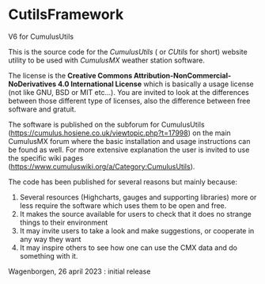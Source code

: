 # CutilsFramework
V6 for CumulusUtils

This is the source code for the <i>CumulusUtils</i> ( or <i>CUtils</i> for short) website utility to be used with <i>CumulusMX</i> weather station software.

The license is the <b>Creative Commons Attribution-NonCommercial-NoDerivatives 4.0 International License</b> which is basically a usage license (not like GNU, BSD or MIT etc...). You are invited to look at the differences between those different type of licenses, also the difference between free software and gratuit.

The software is published on the subforum for CumulusUtils (https://cumulus.hosiene.co.uk/viewtopic.php?t=17998) on the main CumulusMX forum where the basic installation and usage  instructions can be found as well. For more extensive explanation the user is invited to use the specific wiki pages (https://www.cumuluswiki.org/a/Category:CumulusUtils).

The code has been published for several reasons but  mainly because:

  1) Several resources (Highcharts, gauges and supporting libraries) more or less require the software which uses them to be open and free.
  2) It makes the source available for users to check that it does no strange things to their environment
  3) It may invite users to take a look and make suggestions, or cooperate in any way they want
  4) It may inspire others to see how one can use the CMX data and do something with it.
  
Wagenborgen, 26 april 2023 : initial release

